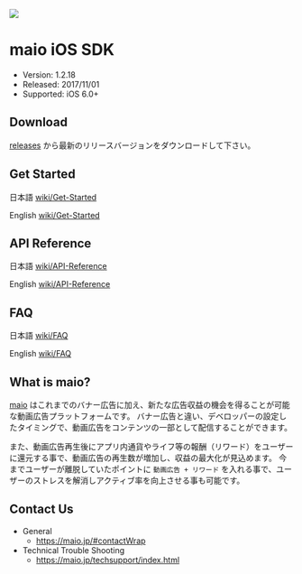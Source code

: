 ![](https://github.com/imobile-maio/maio-iOS-SDK/blob/wiki/doc/images/logo.png)

# maio iOS SDK
- Version: 1.2.18
- Released: 2017/11/01
- Supported: iOS 6.0+

## Download
[releases](https://github.com/imobile-maio/maio-iOS-SDK/releases) から最新のリリースバージョンをダウンロードして下さい。

## Get Started
日本語 [wiki/Get-Started](https://github.com/imobile-maio/maio-iOS-SDK/wiki/Get-Started)

English [wiki/Get-Started](https://github.com/imobile-maio/maio-iOS-SDK/wiki/Get-Started-(EN))

## API Reference
日本語 [wiki/API-Reference](https://github.com/imobile-maio/maio-iOS-SDK/wiki/API-Reference)

English [wiki/API-Reference](https://github.com/imobile-maio/maio-iOS-SDK/wiki/API-Reference-(EN))

## FAQ
日本語 [wiki/FAQ](https://github.com/imobile-maio/maio-iOS-SDK/wiki/FAQ)

English [wiki/FAQ](https://github.com/imobile-maio/maio-iOS-SDK/wiki/FAQ-(EN))

## What is maio?
[maio](https://maio.jp/) はこれまでのバナー広告に加え、新たな広告収益の機会を得ることが可能な動画広告プラットフォームです。
バナー広告と違い、デベロッパーの設定したタイミングで、動画広告をコンテンツの一部として配信することができます。

また、動画広告再生後にアプリ内通貨やライフ等の報酬（リワード）をユーザーに還元する事で、動画広告の再生数が増加し、収益の最大化が見込めます。
今までユーザーが離脱していたポイントに `動画広告 + リワード` を入れる事で、ユーザーのストレスを解消しアクティブ率を向上させる事も可能です。

## Contact Us
- General
  + https://maio.jp/#contactWrap
- Technical Trouble Shooting
  + https://maio.jp/techsupport/index.html
